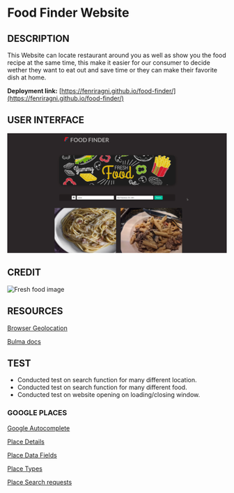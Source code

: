 # Food Finder Website 

## DESCRIPTION
This Website can locate restaurant around you as well as show you the food recipe at the same 
time, this make it easier for our consumer to decide wether they want to eat out and save time 
or they can make their favorite dish at home.



**Deployment link:** [https://fenriragni.github.io/food-finder/](https://fenriragni.github.io/food-finder/)



## USER INTERFACE
![website looks](./assets/images/Screenshot%202023-10-13%20at%2011.05.34%20AM.png)
## CREDIT

![Fresh food image](https://img.freepik.com/free-vector/restaurant-mural-wallpaper_52683-48028.jpg?w=900&t=st=1697220890~exp=1697221490~hmac=56f2be0348c88491858d15463dd1f1c75a549d4e02a53116fe016a7fe1df67f2)





## RESOURCES

[Browser Geolocation](https://www.w3schools.com/html/html5_geolocation.asp)

[Bulma docs](https://bulma.io/documentation/)


## TEST
* Conducted test on search function for many different location. 
* Conducted test on search function for many different food.
* Conducted test on website opening on loading/closing window.


### GOOGLE PLACES

[Google Autocomplete](https://www.youtube.com/watch?v=c3MjU9E9buQ)

[Place Details](https://developers.google.com/maps/documentation/places/web-service/details)

[Place Data Fields](https://developers.google.com/maps/documentation/javascript/place-data-fields)

[Place Types](https://developers.google.com/maps/documentation/javascript/supported_types)

[Place Search requests](https://developers.google.com/maps/documentation/javascript/places#place_search_requests)


